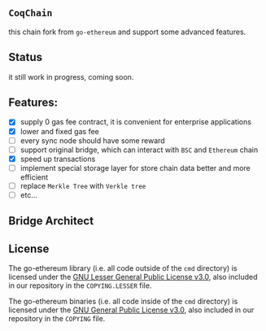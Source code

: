 ## `CoqChain`

this chain fork from `go-ethereum` and support some advanced features.

## Status

it still work in progress, coming soon.

## Features:

- [x] supply 0 gas fee contract, it is convenient for enterprise applications
- [x] lower and fixed gas fee
- [ ] every sync node should have some reward
- [ ] support original bridge, which can interact with `BSC` and `Ethereum` chain
- [x] speed up transactions
- [ ] implement special storage layer for store chain data better and more efficient
- [ ] replace `Merkle Tree` with `Verkle tree`
- [ ] etc...

## Bridge Architect



  



## License

The go-ethereum library (i.e. all code outside of the `cmd` directory) is licensed under the
[GNU Lesser General Public License v3.0](https://www.gnu.org/licenses/lgpl-3.0.en.html),
also included in our repository in the `COPYING.LESSER` file.

The go-ethereum binaries (i.e. all code inside of the `cmd` directory) is licensed under the
[GNU General Public License v3.0](https://www.gnu.org/licenses/gpl-3.0.en.html), also
included in our repository in the `COPYING` file.
